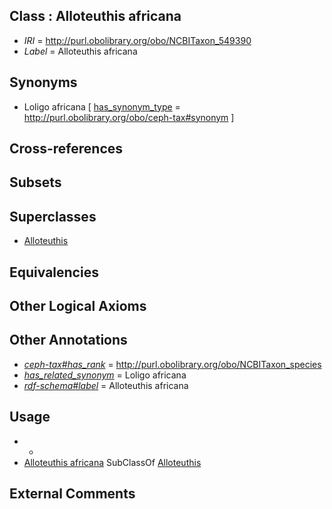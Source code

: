 
## Class : Alloteuthis africana

 * *IRI* = http://purl.obolibrary.org/obo/NCBITaxon_549390
 * *Label* = Alloteuthis africana

## Synonyms

 * Loligo africana [ [has_synonym_type](../../pe/oboInOwl#hasSynonymType.md) = http://purl.obolibrary.org/obo/ceph-tax#synonym ]

## Cross-references


## Subsets


## Superclasses

 * [Alloteuthis](../../NCBITaxon/58/NCBITaxon_552058.md)

## Equivalencies


## Other Logical Axioms


## Other Annotations

 * *[ceph-tax#has_rank](../../ceph-tax#has/nk/ceph-tax#has_rank.md)* = http://purl.obolibrary.org/obo/NCBITaxon_species
 * *[has_related_synonym](../../ym/oboInOwl#hasRelatedSynonym.md)* = Loligo africana
 * *[rdf-schema#label](../../el/rdf-schema#label.md)* = Alloteuthis africana

## Usage

 * -
 * [Alloteuthis africana](../../NCBITaxon/90/NCBITaxon_549390.md) SubClassOf [Alloteuthis](../../NCBITaxon/58/NCBITaxon_552058.md)

## External Comments

